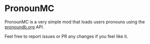 # PronounMC

PronounMC is a very simple mod that loads users pronouns using the [pronoundb.org](https://pronoundb.org) API.

Feel free to report issues or PR any changes if you feel like it.